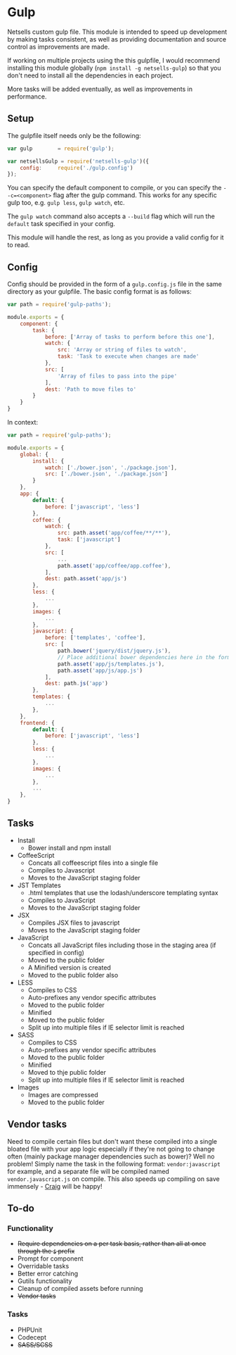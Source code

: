 # Gulp
Netsells custom gulp file. This module is intended to speed up development by making tasks consistent, as well as providing documentation and source control as improvements are made. 

If working on multiple projects using the this gulpfile, I would recommend installing this module globally (```npm install -g netsells-gulp```) so that you don't need to install all the dependencies in each project.

More tasks will be added eventually, as well as improvements in performance.

## Setup

The gulpfile itself needs only be the following:

```javascript
var gulp        = require('gulp');

var netsellsGulp = require('netsells-gulp')({
    config:     require('./gulp.config')
});
```

You can specify the default component to compile, or you can specify the ``--c=<component>`` flag after the gulp command. This works for any specific gulp too, e.g. ``gulp less``, ``gulp watch``, etc.

The ``gulp watch`` command also accepts a ``--build`` flag which will run the ``default`` task specified in your config.

This module will handle the rest, as long as you provide a valid config for it to read.

## Config

Config should be provided in the form of a ``gulp.config.js`` file in the same directory as your gulpfile. The basic config format is as follows:

```javascript
var path = require('gulp-paths');

module.exports = {
    component: {
        task: {
            before: ['Array of tasks to perform before this one'],
            watch: {
                src: 'Array or string of files to watch',
                task: 'Task to execute when changes are made'
            },
            src: [
            	'Array of files to pass into the pipe'
            ],
            dest: 'Path to move files to'
        }
    }
}
```

In context:

```javascript
var path = require('gulp-paths');

module.exports = {
    global: {
        install: {
            watch: ['./bower.json', './package.json'],
            src: ['./bower.json', './package.json']
        }
    },
    app: {
        default: {
            before: ['javascript', 'less']
        },
        coffee: {
            watch: {
                src: path.asset('app/coffee/**/**'),
                task: ['javascript']
            },
            src: [
                ...
                path.asset('app/coffee/app.coffee'),
            ],
            dest: path.asset('app/js')
        },
        less: {
            ...
        },
        images: {
            ...
        },
        javascript: {
            before: ['templates', 'coffee'],
            src: [
                path.bower('jquery/dist/jquery.js'),
                // Place additional bower dependencies here in the format used above
                path.asset('app/js/templates.js'),
                path.asset('app/js/app.js')
            ],
            dest: path.js('app')
        },
        templates: {
            ...
        },
    },
    frontend: {
        default: {
            before: ['javascript', 'less']
        },
        less: {
            ...
        },
        images: {
            ...
        },
        ...
    },
}
```



## Tasks
* Install
	* Bower install and npm install
* CoffeeScript
	* Concats all coffeescript files into a single file
	* Compiles to Javascript
	* Moves to the JavaScript staging folder  
* JST Templates
	* .html templates that use the lodash/underscore templating syntax
	* Compiles to JavaScript
	* Moves to the JavaScript staging folder
* JSX
	* Compiles JSX files to javascript
	* Moves to the JavaScript staging folder
* JavaScript
	* Concats all JavaScript files including those in the staging area (if specified in config)
	* Moved to the public folder
	* A Minified version is created
	* Moved to the public folder also
* LESS
	* Compiles to CSS
	* Auto-prefixes any vendor specific attributes
	* Moved to the public folder
	* Minified
	* Moved to the public folder
	* Split up into multiple files if IE selector limit is reached
* SASS
	* Compiles to CSS
	* Auto-prefixes any vendor specific attributes
	* Moved to the public folder
	* Minified
	* Moved to thje public folder
	* Split up into multiple files if IE selector limit is reached
* Images
	* Images are compressed
	* Moved to the public folder

## Vendor tasks
Need to compile certain files but don't want these compiled into a single bloated file with your app logic especially if they're not going to change often (mainly package manager dependencies such as bower)? Well no problem! Simply name the task in the following format: ```vendor:javascript``` for example, and a separate file will be compiled named ```vendor.javascript.js``` on compile. This also speeds up compiling on save immensely - [Craig](http://craigy.co.uk/) will be happy!

## To-do
### Functionality
* ~~Require dependencies on a per task basis, rather than all at once through the ``$`` prefix~~
* Prompt for component
* Overridable tasks
* Better error catching
* Gutils functionality
* Cleanup of compiled assets before running
* ~~Vendor tasks~~

### Tasks
* PHPUnit
* Codecept
* ~~SASS/SCSS~~
